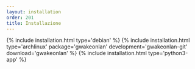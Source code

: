 ```yaml
---
layout: installation
order: 201
title: Installazione
---
```

{% include installation.html type='debian' %}
{% include installation.html type='archlinux' package='gwakeonlan' development='gwakeonlan-git' download='gwakeonlan' %}
{% include installation.html type='python3-app' %}
